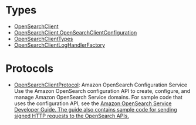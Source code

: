 # Types

  - [OpenSearchClient](/aws-sdk-swift/reference/0.x/AWSOpenSearch/OpenSearchClient)
  - [OpenSearchClient.OpenSearchClientConfiguration](/aws-sdk-swift/reference/0.x/AWSOpenSearch/OpenSearchClient_OpenSearchClientConfiguration)
  - [OpenSearchClientTypes](/aws-sdk-swift/reference/0.x/AWSOpenSearch/OpenSearchClientTypes)
  - [OpenSearchClientLogHandlerFactory](/aws-sdk-swift/reference/0.x/AWSOpenSearch/OpenSearchClientLogHandlerFactory)

# Protocols

  - [OpenSearchClientProtocol](/aws-sdk-swift/reference/0.x/AWSOpenSearch/OpenSearchClientProtocol):
    <fullname>Amazon OpenSearch Configuration Service</fullname>
    Use the Amazon OpenSearch configuration API to create, configure, and manage Amazon OpenSearch Service domains.
    For sample code that uses the configuration API, see the <a href="https://docs.aws.amazon.com/opensearch-service/latest/developerguide/opensearch-configuration-samples.html">
    Amazon OpenSearch Service Developer Guide.
    The guide also contains <a href="https://docs.aws.amazon.com/opensearch-service/latest/developerguide/request-signing.html">
    sample
    code for sending signed HTTP requests to the OpenSearch APIs.
